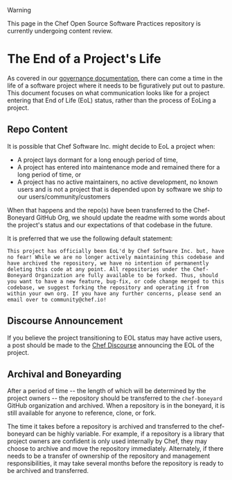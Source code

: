 > [!WARNING]
> This page in the Chef Open Source Software Practices repository is currently undergoing content review.

# The End of a Project's Life

As covered in our [governance documentation](../governance.md), there can come a time in the life of a software project where it needs to be figuratively put out to pasture. This document focuses on what communication looks like for a project entering that End of Life (EoL) status, rather than the process of EoLing a project.

## Repo Content

It is possible that Chef Software Inc. might decide to EoL a project when:

- A project lays dormant for a long enough period of time,
- A project has entered into maintenance mode and remained there for a long period of time, or
- A project has no active maintainers, no active development, no known users and is not a project that is depended upon by software we ship to our users/community/customers

When that happens and the repo(s) have been transferred to the Chef-Boneyard GitHub Org, we should update the readme with some words about the project's status and our expectations of that codebase in the future.

It is preferred that we use the following default statement:

```text
This project has officially been EoL'd by Chef Software Inc. but, have no fear! While we are no longer actively maintaining this codebase and have archived the repository, we have no intention of permanently deleting this code at any point. All repositories under the Chef-Boneyard Organization are fully available to be forked. Thus, should you want to have a new feature, bug-fix, or code change merged to this codebase, we suggest forking the repository and operating it from within your own org. If you have any further concerns, please send an email over to community@chef.io!
```

## Discourse Announcement

If you believe the project transitioning to EOL status may have active users, a post should be made to the [Chef Discourse](https://discourse.chef.io) announcing the EOL of the project.

## Archival and Boneyarding

After a period of time -- the length of which will be determined by the project owners -- the repository should be transferred to the `chef-boneyard` GitHub organization and archived. When a repository is in the boneyard, it is still available for anyone to reference, clone, or fork.

The time it takes before a repository is archived and transferred to the chef-boneyard can be highly variable. For example, if a repository is a library that project owners are confident is only used internally by Chef, they may choose to archive and move the repository immediately. Alternately, if there needs to be a transfer of ownership of the repository and management responsibilities, it may take several months before the repository is ready to be archived and transferred.
